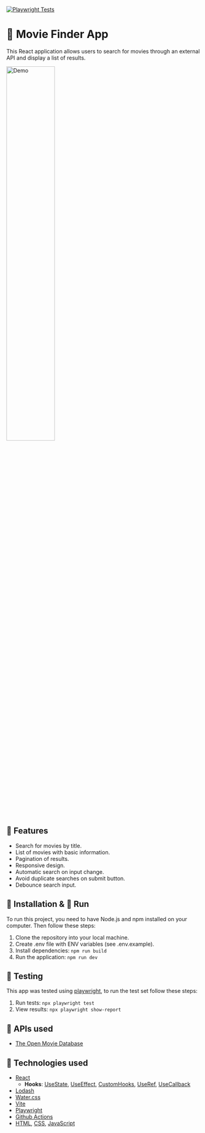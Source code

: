 [![Playwright Tests](https://github.com/JOSEW383/movie-finder/actions/workflows/playwright.yml/badge.svg)](https://github.com/JOSEW383/movie-finder/actions/workflows/playwright.yml)
# 🎥 Movie Finder App

This React application allows users to search for movies through an external API and display a list of results.
<p><img src="https://github.com/JOSEW383/movie-finder/blob/master/public/MovieFinderDemo.gif" alt="Demo" width="50%" height="50%" /></p>

## 🎯 Features

- Search for movies by title.
- List of movies with basic information.
- Pagination of results.
- Responsive design.
- Automatic search on input change.
- Avoid duplicate searches on submit button.
- Debounce search input.

## 🔧 Installation & 🚀 Run

To run this project, you need to have Node.js and npm installed on your computer. Then follow these steps:

1. Clone the repository into your local machine.
2. Create .env file with ENV variables (see .env.example).
2. Install dependencies: `npm run build`
3. Run the application: `npm run dev`

## 🧪 Testing

This app was tested using [playwright](https://playwright.dev/), to run the test set follow these steps:

1. Run tests: `npx playwright test`
2. View results: `npx playwright show-report`

## 🔗 APIs used

- [The Open Movie Database](https://www.omdbapi.com)

## 🤖 Technologies used

- [React](https://reactjs.org/)
  - **Hooks**: [UseState](https://reactjs.org/docs/hooks-state.html), [UseEffect](https://reactjs.org/docs/hooks-effect.html), [CustomHooks](https://reactjs.org/docs/hooks-custom.html), [UseRef](https://reactjs.org/docs/hooks-reference.html#useref), [UseCallback](https://reactjs.org/docs/hooks-reference.html#usecallback)
- [Lodash](https://lodash.com/)
- [Water.css](https://watercss.kognise.dev/)
- [Vite](https://vitejs.dev/)
- [Playwright](https://playwright.dev/)
- [Github Actions](https://docs.github.com/en/actions)
- [HTML](https://developer.mozilla.org/en-US/docs/Web/HTML), [CSS](https://developer.mozilla.org/en-US/docs/Web/CSS), [JavaScript](https://developer.mozilla.org/en-US/docs/Web/JavaScript)
